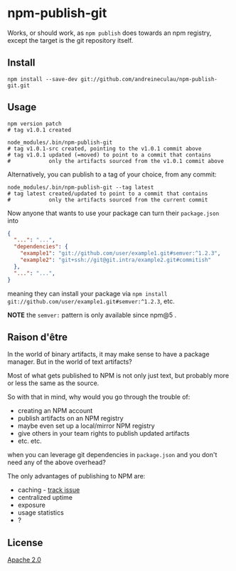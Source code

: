 # npm-publish-git

Works, or should work, as `npm publish` does towards an npm registry,
except the target is the git repository itself.


## Install

```shell
npm install --save-dev git://github.com/andreineculau/npm-publish-git.git
```

## Usage

```shell
npm version patch
# tag v1.0.1 created

node_modules/.bin/npm-publish-git
# tag v1.0.1-src created, pointing to the v1.0.1 commit above
# tag v1.0.1 updated (=moved) to point to a commit that contains
#            only the artifacts sourced from the v1.0.1 commit above
```

Alternatively, you can publish to a tag of your choice, from any commit:

```shell
node_modules/.bin/npm-publish-git --tag latest
# tag latest created/updated to point to a commit that contains
#            only the artifacts sourced from the current commit
```

Now anyone that wants to use your package can turn their `package.json` into

```json
{
  "...": "...",
  "dependencies": {
    "example1": "git://github.com/user/example1.git#semver:^1.2.3",
    "example2": "git+ssh://git@git.intra/example2.git#commitish"
  },
  "...": "...",
}
```

meaning they can install your package via
`npm install git://github.com/user/example1.git#semver:^1.2.3`, etc.

**NOTE** the `semver:` pattern is only available since npm@5 .


## Raison d'être

In the world of binary artifacts, it may make sense to have a package manager.
But in the world of text artifacts?

Most of what gets published to NPM is not only just text,
but probably more or less the same as the source.

So with that in mind, why would you go through the trouble of:
- creating an NPM account
- publish artifacts on an NPM registry
- maybe even set up a local/mirror NPM registry
- give others in your team rights to publish updated artifacts
- etc. etc.

when you can leverage git dependencies in `package.json`
and you don't need any of the above overhead?

The only advantages of publishing to NPM are:
- caching - [track issue](https://github.com/zkat/pacote/issues/94)
- centralized uptime
- exposure
- usage statistics
- ?


## License

[Apache 2.0](LICENSE)
